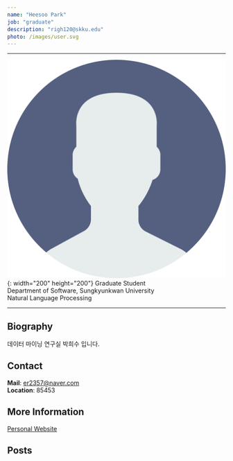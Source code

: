 ```yaml
---
name: "Heesoo Park"
job: "graduate"
description: "righ120@skku.edu"
photo: /images/user.svg
---
```


<!-- Post name should be this form: name.md
        For example, Gildong Hong.md -->

<!-- Fill the contents where --Fill-- exists -->
<!-- The example is in '_authors/Jongwuk Lee.md' or '_authors/Jiwoo Kim.md'>

<!-- For 'name' front matter, follow this format: Gildong Hong -->
<!-- For 'job' front matter, choose the one of these: professor / graduate / undergraduate / alumni -->
<!-- For 'description' front matter, write down your email address and areas of interests.
        Email address is nessecary for graduate students.
        Follow this format: example@skku.edu / Computer Science -->

<hr>

![Photo](/images/user.svg){: width="200" height="200"}
Graduate Student<br>Department of Software, Sungkyunkwan University<br>Natural Language Processing

<!-- If you have a photo, then write that url in (). Photo can be anything with 200x200 size. -->
<!-- Fill the position, institution/department, interests
        For example, Graduate Student<br>Department of Software, Sungkyunkwan University<br>Recommender Systems, Natural Language Processing, Neuroimaging Analysis and Understanding -->

<hr>

## Biography
데이터 마이닝 연구실 박희수 입니다. <!-- Write your own biography contents. -->

## Contact
**Mail**: er2357@naver.com <!-- Write your own email address -->
<br>
**Location**: 85453 <!-- 85453 or your location address -->

## More Information
[Personal Website](https://machinereads.com/)

<!-- If you have some personal websites, then write the url here. -->
<!-- If you don't have them, then remove a line '[Persoal Website](--Fill--)' -->

## Posts

<!-- Nothing to do in Posts section -->
